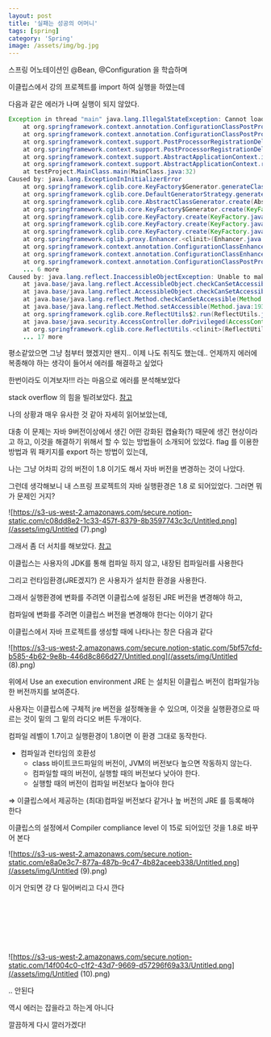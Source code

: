 ```yaml
---
layout: post
title: '실패는 성공의 어머니'
tags: [spring]
category: 'Spring'
image: /assets/img/bg.jpg
---
```


스프링 어노테이션인 @Bean, @Configuration 을 학습하며

이클립스에서 강의 프로젝트를 import 하여 실행을 하였는데

다음과 같은 에러가 나며 실행이 되지 않았다.

```java
Exception in thread "main" java.lang.IllegalStateException: Cannot load configuration class: testProject.configuration.Configuration
	at org.springframework.context.annotation.ConfigurationClassPostProcessor.enhanceConfigurationClasses(ConfigurationClassPostProcessor.java:390)
	at org.springframework.context.annotation.ConfigurationClassPostProcessor.postProcessBeanFactory(ConfigurationClassPostProcessor.java:259)
	at org.springframework.context.support.PostProcessorRegistrationDelegate.invokeBeanFactoryPostProcessors(PostProcessorRegistrationDelegate.java:265)
	at org.springframework.context.support.PostProcessorRegistrationDelegate.invokeBeanFactoryPostProcessors(PostProcessorRegistrationDelegate.java:126)
	at org.springframework.context.support.AbstractApplicationContext.invokeBeanFactoryPostProcessors(AbstractApplicationContext.java:606)
	at org.springframework.context.support.AbstractApplicationContext.refresh(AbstractApplicationContext.java:462)
	at testProject.MainClass.main(MainClass.java:32)
Caused by: java.lang.ExceptionInInitializerError
	at org.springframework.cglib.core.KeyFactory$Generator.generateClass(KeyFactory.java:166)
	at org.springframework.cglib.core.DefaultGeneratorStrategy.generate(DefaultGeneratorStrategy.java:25)
	at org.springframework.cglib.core.AbstractClassGenerator.create(AbstractClassGenerator.java:216)
	at org.springframework.cglib.core.KeyFactory$Generator.create(KeyFactory.java:144)
	at org.springframework.cglib.core.KeyFactory.create(KeyFactory.java:116)
	at org.springframework.cglib.core.KeyFactory.create(KeyFactory.java:108)
	at org.springframework.cglib.core.KeyFactory.create(KeyFactory.java:104)
	at org.springframework.cglib.proxy.Enhancer.<clinit>(Enhancer.java:69)
	at org.springframework.context.annotation.ConfigurationClassEnhancer.newEnhancer(ConfigurationClassEnhancer.java:112)
	at org.springframework.context.annotation.ConfigurationClassEnhancer.enhance(ConfigurationClassEnhancer.java:100)
	at org.springframework.context.annotation.ConfigurationClassPostProcessor.enhanceConfigurationClasses(ConfigurationClassPostProcessor.java:380)
	... 6 more
Caused by: java.lang.reflect.InaccessibleObjectException: Unable to make protected final java.lang.Class java.lang.ClassLoader.defineClass(java.lang.String,byte[],int,int,java.security.ProtectionDomain) throws java.lang.ClassFormatError accessible: module java.base does not "opens java.lang" to unnamed module @31610302
	at java.base/java.lang.reflect.AccessibleObject.checkCanSetAccessible(AccessibleObject.java:357)
	at java.base/java.lang.reflect.AccessibleObject.checkCanSetAccessible(AccessibleObject.java:297)
	at java.base/java.lang.reflect.Method.checkCanSetAccessible(Method.java:199)
	at java.base/java.lang.reflect.Method.setAccessible(Method.java:193)
	at org.springframework.cglib.core.ReflectUtils$2.run(ReflectUtils.java:56)
	at java.base/java.security.AccessController.doPrivileged(AccessController.java:312)
	at org.springframework.cglib.core.ReflectUtils.<clinit>(ReflectUtils.java:46)
	... 17 more
```

평소같았으면 그냥 첨부터 했겠지만 왠지.. 이제 나도 취직도 했는데.. 언제까지 에러에 복종해야 하는 생각이 들어서 에러를 해결하고 싶었다

한번이라도 이겨보자!!! 라는 마음으로 에러를 분석해보았다

stack overflow 의 힘을 빌려보았다. [참고](https://stackoverflow.com/questions/41265266/how-to-solve-inaccessibleobjectexception-unable-to-make-member-accessible-m)

나의 상황과 매우 유사한 것 같아 자세히 읽어보았는데, 

대충 이 문제는 자바 9버전이상에서 생긴 어떤 강화된 캡슐화(?) 때문에 생긴 현상이라고 하고, 이것을 해결하기 위해서 할 수 있는 방법들이 소개되어 있었다. flag 를 이용한 방법과 뭐 패키지를 export 하는 방법이 있는데,

나는 그냥 어차피 강의 버전이 1.8 이기도 해서 자바 버전을 변경하는 것이 나았다.

그런데 생각해보니 내 스프링 프로젝트의 자바 실행환경은 1.8 로 되어있었다. 그러면 뭐가 문제인 거지?

![https://s3-us-west-2.amazonaws.com/secure.notion-static.com/c08dd8e2-1c33-457f-8379-8b3597743c3c/Untitled.png](/assets/img/Untitled (7).png)

그래서 좀 더 서치를 해보았다. [참고](https://okky.kr/article/410161)

이클립스는 사용자의 JDK를 통해 컴파일 하지 않고, 내장된 컴파일러를 사용한다

그리고 런타임환경(JRE겠지?) 은 사용자가 설치한 환경을 사용한다.

그래서 실행환경에 변화를 주려면 이클립스에 설정된 JRE 버전을 변경해야 하고, 

컴파일에 변화를 주려면 이클립스 버전을 변경해야 한다는 이야기 같다

이클립스에서 자바 프로젝트를 생성할 때에 나타나는 창은 다음과 같다

![https://s3-us-west-2.amazonaws.com/secure.notion-static.com/5bf57cfd-b585-4b62-9e8b-446d8c866d27/Untitled.png](/assets/img/Untitled (8).png)

위에서 Use an execution environment JRE 는 설치된 이클립스 버전이 컴파일가능한 버전까지를 보여준다. 

사용자는 이클립스에 구체적 jre 버전을 설정해놓을 수 있으며,  이것을 실행환경으로 따르는 것이 밑의 그 밑의 라디오 버튼 두개이다. 

컴파일 레벨이 1.7이고 실행환경이 1.8이면 이 환경 그대로 동작한다.

- 컴파일과 런타임의 호환성
    - class 바이트코드파일의 버전이, JVM의 버전보다 높으면 작동하지 않는다.
    - 컴파일할 때의 버전이, 실행할 때의 버전보다 낮아야 한다.
    - 실행할 때의 버전이 컴파일 버전보다 높아야 한다

⇒ 이클립스에서 제공하는 (최대)컴파일 버전보다 같거나 높 버전의 JRE 를 등록해야 한다

이클립스의 설정에서 Compiler compliance level 이 15로 되어있던 것을 1.8로 바꾸어 본다

![https://s3-us-west-2.amazonaws.com/secure.notion-static.com/e8a0e3c7-877a-487b-9c47-4b82aceeb338/Untitled.png](/assets/img/Untitled (9).png)

이거 안되면 걍 다 밀어버리고 다시 깐다
<br><br><br><br><br><br><br><br>
![https://s3-us-west-2.amazonaws.com/secure.notion-static.com/14f004c0-c1f2-43d7-9669-d57296f69a33/Untitled.png](/assets/img/Untitled (10).png)

.. 안된다

역시 에러는 잡을라고 하는게 아니다

깔끔하게 다시 깔러가겠다!